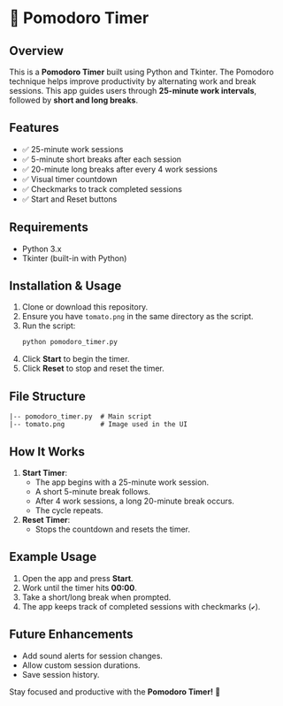 # 🍅 Pomodoro Timer

## Overview
This is a **Pomodoro Timer** built using Python and Tkinter. The Pomodoro technique helps improve productivity by alternating work and break sessions. This app guides users through **25-minute work intervals**, followed by **short and long breaks**.

## Features
- ✅ 25-minute work sessions
- ✅ 5-minute short breaks after each session
- ✅ 20-minute long breaks after every 4 work sessions
- ✅ Visual timer countdown
- ✅ Checkmarks to track completed sessions
- ✅ Start and Reset buttons

## Requirements
- Python 3.x
- Tkinter (built-in with Python)

## Installation & Usage
1. Clone or download this repository.
2. Ensure you have `tomato.png` in the same directory as the script.
3. Run the script:
   ```bash
   python pomodoro_timer.py
   ```
4. Click **Start** to begin the timer.
5. Click **Reset** to stop and reset the timer.

## File Structure
```
|-- pomodoro_timer.py  # Main script
|-- tomato.png         # Image used in the UI
```

## How It Works
1. **Start Timer**:
   - The app begins with a 25-minute work session.
   - A short 5-minute break follows.
   - After 4 work sessions, a long 20-minute break occurs.
   - The cycle repeats.
2. **Reset Timer**:
   - Stops the countdown and resets the timer.

## Example Usage
1. Open the app and press **Start**.
2. Work until the timer hits **00:00**.
3. Take a short/long break when prompted.
4. The app keeps track of completed sessions with checkmarks (`✔`).

## Future Enhancements
- Add sound alerts for session changes.
- Allow custom session durations.
- Save session history.

Stay focused and productive with the **Pomodoro Timer!** 🍅
